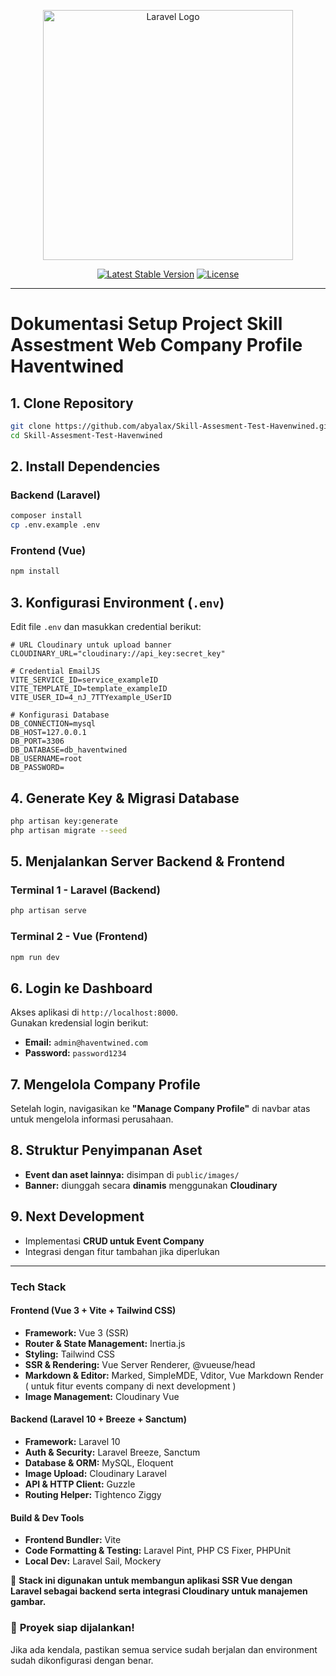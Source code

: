 <p align="center"><a href="https://laravel.com" target="_blank"><img src="https://raw.githubusercontent.com/laravel/art/master/logo-lockup/5%20SVG/2%20CMYK/1%20Full%20Color/laravel-logolockup-cmyk-red.svg" width="400" alt="Laravel Logo"></a></p>

<p align="center">
<a href="https://packagist.org/packages/laravel/framework"><img src="https://img.shields.io/packagist/v/laravel/framework" alt="Latest Stable Version"></a>
<a href="https://packagist.org/packages/laravel/framework"><img src="https://img.shields.io/packagist/l/laravel/framework" alt="License"></a>
</p>

---

# **Dokumentasi Setup Project Skill Assestment Web Company Profile Haventwined**  

## **1. Clone Repository**  
```bash
git clone https://github.com/abyalax/Skill-Assesment-Test-Havenwined.git
cd Skill-Assesment-Test-Havenwined
```

## **2. Install Dependencies**  

### **Backend (Laravel)**
```bash
composer install
cp .env.example .env
```

### **Frontend (Vue)**
```bash
npm install
```

## **3. Konfigurasi Environment (`.env`)**  
Edit file `.env` dan masukkan credential berikut:  

```env
# URL Cloudinary untuk upload banner
CLOUDINARY_URL="cloudinary://api_key:secret_key"

# Credential EmailJS
VITE_SERVICE_ID=service_exampleID
VITE_TEMPLATE_ID=template_exampleID
VITE_USER_ID=4_nJ_7TTYexample_USerID

# Konfigurasi Database
DB_CONNECTION=mysql
DB_HOST=127.0.0.1
DB_PORT=3306
DB_DATABASE=db_haventwined
DB_USERNAME=root
DB_PASSWORD=
```

## **4. Generate Key & Migrasi Database**
```bash
php artisan key:generate
php artisan migrate --seed
```

## **5. Menjalankan Server Backend & Frontend**  

### **Terminal 1 - Laravel (Backend)**
```bash
php artisan serve
```

### **Terminal 2 - Vue (Frontend)**
```bash
npm run dev
```

## **6. Login ke Dashboard**  
Akses aplikasi di `http://localhost:8000`.  
Gunakan kredensial login berikut:  

- **Email:** `admin@haventwined.com`  
- **Password:** `password1234`  

## **7. Mengelola Company Profile**  
Setelah login, navigasikan ke **"Manage Company Profile"** di navbar atas untuk mengelola informasi perusahaan.  

## **8. Struktur Penyimpanan Aset**  
- **Event dan aset lainnya:** disimpan di `public/images/`  
- **Banner:** diunggah secara **dinamis** menggunakan **Cloudinary**  

## **9. Next Development**  
- Implementasi **CRUD untuk Event Company**  
- Integrasi dengan fitur tambahan jika diperlukan  

---

### **Tech Stack**  

#### **Frontend (Vue 3 + Vite + Tailwind CSS)**  
- **Framework:** Vue 3 (SSR)  
- **Router & State Management:** Inertia.js  
- **Styling:** Tailwind CSS  
- **SSR & Rendering:** Vue Server Renderer, @vueuse/head  
- **Markdown & Editor:** Marked, SimpleMDE, Vditor, Vue Markdown Render  ( untuk fitur events company di next development )
- **Image Management:** Cloudinary Vue  

#### **Backend (Laravel 10 + Breeze + Sanctum)**  
- **Framework:** Laravel 10  
- **Auth & Security:** Laravel Breeze, Sanctum  
- **Database & ORM:** MySQL, Eloquent  
- **Image Upload:** Cloudinary Laravel  
- **API & HTTP Client:** Guzzle  
- **Routing Helper:** Tightenco Ziggy  

#### **Build & Dev Tools**  
- **Frontend Bundler:** Vite  
- **Code Formatting & Testing:** Laravel Pint, PHP CS Fixer, PHPUnit  
- **Local Dev:** Laravel Sail, Mockery  

🚀 **Stack ini digunakan untuk membangun aplikasi SSR Vue dengan Laravel sebagai backend serta integrasi Cloudinary untuk manajemen gambar.**

### 🚀 **Proyek siap dijalankan!**  
Jika ada kendala, pastikan semua service sudah berjalan dan environment sudah dikonfigurasi dengan benar.